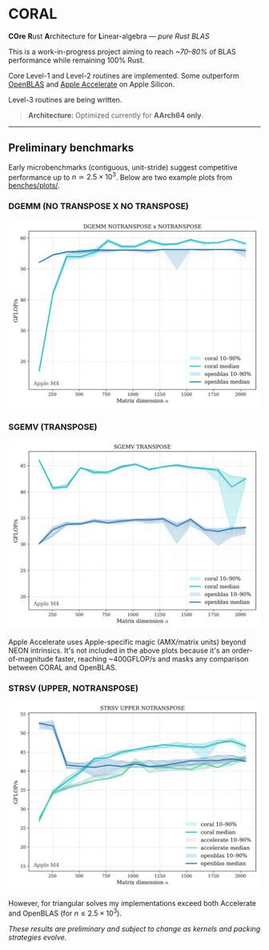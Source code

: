 # CORAL

**COre** **R**ust **A**rchitecture for **L**inear-algebra — *pure Rust BLAS*

This is a work-in-progress project aiming to reach *~70–80%* of BLAS performance
while remaining 100% Rust.

Core Level-1 and Level-2 routines are implemented. Some outperform
[OpenBLAS](https://github.com/OpenMathLib/OpenBLAS) and 
[Apple Accelerate](https://developer.apple.com/documentation/accelerate/blas/)
on Apple Silicon. 

Level-3 routines are being written. 

> **Architecture:** Optimized currently for **AArch64 only**.

---

## Preliminary benchmarks

Early microbenchmarks (contiguous, unit-stride) suggest competitive performance up to 
$n \simeq 2.5 \times 10^3$.  Below are two example plots from [benches/plots/](benches/plots/). 

### DGEMM (NO TRANSPOSE X NO TRANSPOSE) 
![DGEMM NN](benches/plots/DGEMM%20NOTRANSPOSE%20x%20NOTRANSPOSE.png)

### SGEMV (TRANSPOSE)
![SGEMV TRANSPOSE](benches/plots/SGEMV%20TRANSPOSE.png)

Apple Accelerate uses Apple-specific magic (AMX/matrix units) beyond
NEON intrinsics. It's not included in the above plots because it's an 
order-of-magnitude faster, reaching ~400GFLOP/s and masks any comparison between
CORAL and OpenBLAS. 

### STRSV (UPPER, NOTRANSPOSE)
![STRSV UPPER NOTRANSPOSE](benches/plots/STRSV%20UPPER%20NOTRANSPOSE.png)

However, for triangular solves my implementations exceed both Accelerate and OpenBLAS
(for $n \leq 2.5 \times 10^3$).

*These results are preliminary and subject to change as kernels and packing strategies evolve.*

